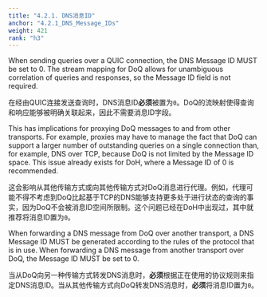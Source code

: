 ```yaml
---
title: "4.2.1. DNS消息ID"
anchor: "4.2.1_DNS_Message_IDs"
weight: 421
rank: "h3"
---
```


When sending queries over a QUIC connection, the DNS Message ID MUST be set to 0. The stream mapping for DoQ allows for unambiguous correlation of queries and responses, so the Message ID field is not required.

在经由QUIC连接发送查询时，DNS消息ID**必须**被置为`0`。DoQ的流映射使得查询和响应能够被明确关联起来，因此不需要消息ID字段。

This has implications for proxying DoQ messages to and from other transports. For example, proxies may have to manage the fact that DoQ can support a larger number of outstanding queries on a single connection than, for example, DNS over TCP, because DoQ is not limited by the Message ID space. This issue already exists for DoH, where a Message ID of 0 is recommended.

这会影响从其他传输方式或向其他传输方式对DoQ消息进行代理。例如，代理可能不得不考虑到DoQ比起基于TCP的DNS能够支持更多处于进行状态的查询的事实，因为DoQ不会被消息ID空间所限制。这个问题已经在DoH中出现过，其中就推荐将消息ID置为`0`。

When forwarding a DNS message from DoQ over another transport, a DNS Message ID MUST be generated according to the rules of the protocol that is in use. When forwarding a DNS message from another transport over DoQ, the Message ID MUST be set to 0.

当从DoQ向另一种传输方式转发DNS消息时，**必须**根据正在使用的协议规则来指定DNS消息ID。当从其他传输方式向DoQ转发DNS消息时，**必须**将消息ID置为`0`。
